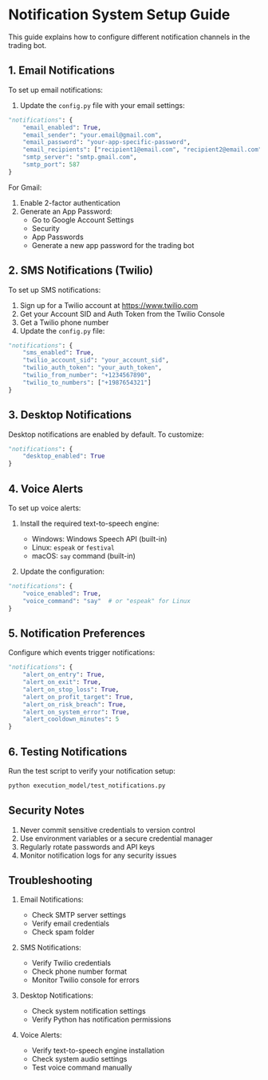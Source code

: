 # Notification System Setup Guide

This guide explains how to configure different notification channels in the trading bot.

## 1. Email Notifications

To set up email notifications:

1. Update the `config.py` file with your email settings:
```python
"notifications": {
    "email_enabled": True,
    "email_sender": "your.email@gmail.com",
    "email_password": "your-app-specific-password",
    "email_recipients": ["recipient1@email.com", "recipient2@email.com"],
    "smtp_server": "smtp.gmail.com",
    "smtp_port": 587
}
```

For Gmail:
1. Enable 2-factor authentication
2. Generate an App Password:
   - Go to Google Account Settings
   - Security
   - App Passwords
   - Generate a new app password for the trading bot

## 2. SMS Notifications (Twilio)

To set up SMS notifications:

1. Sign up for a Twilio account at https://www.twilio.com
2. Get your Account SID and Auth Token from the Twilio Console
3. Get a Twilio phone number
4. Update the `config.py` file:
```python
"notifications": {
    "sms_enabled": True,
    "twilio_account_sid": "your_account_sid",
    "twilio_auth_token": "your_auth_token",
    "twilio_from_number": "+1234567890",
    "twilio_to_numbers": ["+1987654321"]
}
```

## 3. Desktop Notifications

Desktop notifications are enabled by default. To customize:

```python
"notifications": {
    "desktop_enabled": True
}
```

## 4. Voice Alerts

To set up voice alerts:

1. Install the required text-to-speech engine:
   - Windows: Windows Speech API (built-in)
   - Linux: `espeak` or `festival`
   - macOS: `say` command (built-in)

2. Update the configuration:
```python
"notifications": {
    "voice_enabled": True,
    "voice_command": "say"  # or "espeak" for Linux
}
```

## 5. Notification Preferences

Configure which events trigger notifications:

```python
"notifications": {
    "alert_on_entry": True,
    "alert_on_exit": True,
    "alert_on_stop_loss": True,
    "alert_on_profit_target": True,
    "alert_on_risk_breach": True,
    "alert_on_system_error": True,
    "alert_cooldown_minutes": 5
}
```

## 6. Testing Notifications

Run the test script to verify your notification setup:

```bash
python execution_model/test_notifications.py
```

## Security Notes

1. Never commit sensitive credentials to version control
2. Use environment variables or a secure credential manager
3. Regularly rotate passwords and API keys
4. Monitor notification logs for any security issues

## Troubleshooting

1. Email Notifications:
   - Check SMTP server settings
   - Verify email credentials
   - Check spam folder

2. SMS Notifications:
   - Verify Twilio credentials
   - Check phone number format
   - Monitor Twilio console for errors

3. Desktop Notifications:
   - Check system notification settings
   - Verify Python has notification permissions

4. Voice Alerts:
   - Verify text-to-speech engine installation
   - Check system audio settings
   - Test voice command manually 